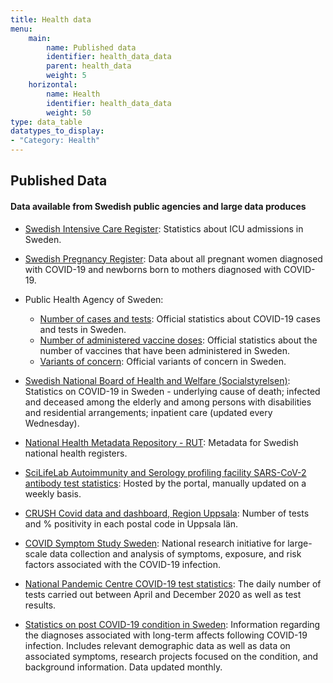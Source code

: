 ```yaml
---
title: Health data
menu:
    main:
        name: Published data
        identifier: health_data_data
        parent: health_data
        weight: 5
    horizontal:
        name: Health
        identifier: health_data_data
        weight: 50
type: data_table
datatypes_to_display:
- "Category: Health"
---
```


## Published Data

#### Data available from Swedish public agencies and large data produces

* [Swedish Intensive Care Register](https://www.icuregswe.org/data--resultat/covid-19-i-svensk-intensivvard/): Statistics about ICU admissions in Sweden.

* [Swedish Pregnancy Register](https://www.medscinet.com/gr/default.aspx): Data about all pregnant women diagnosed with COVID-19 and newborns born to mothers diagnosed with COVID-19.

* Public Health Agency of Sweden:
    * [Number of cases and tests](https://www.folkhalsomyndigheten.se/smittskydd-beredskap/utbrott/aktuella-utbrott/covid-19/bekraftade-fall-i-sverige/): Official statistics about COVID-19 cases and tests in Sweden.
    * [Number of administered vaccine doses](https://www.folkhalsomyndigheten.se/smittskydd-beredskap/utbrott/aktuella-utbrott/covid-19/vaccination-mot-covid-19/statistik/statistik-over-registrerade-vaccinationer-covid-19/): Official statistics about the number of vaccines that have been administered in Sweden.
    * [Variants of concern](https://www.folkhalsomyndigheten.se/smittskydd-beredskap/utbrott/aktuella-utbrott/covid-19/statistik-och-analyser/sars-cov-2-virusvarianter-av-sarskild-betydelse): Official variants of concern in Sweden.

* [Swedish National Board of Health and Welfare (Socialstyrelsen)](https://www.socialstyrelsen.se/statistik-och-data/statistik/statistik-om-covid-19/): Statistics on COVID-19 in Sweden - underlying cause of death; infected and deceased among the elderly and among persons with disabilities and residential arrangements; inpatient care (updated every Wednesday).

* [National Health Metadata Repository - RUT](../rut): Metadata for Swedish national health registers.

* [SciLifeLab Autoimmunity and Serology profiling facility SARS-CoV-2 antibody test statistics](../serology-statistics): Hosted by the portal, manually updated on a weekly basis.

* [CRUSH Covid data and dashboard, Region Uppsala](../crush_covid): Number of tests and % positivity in each postal code in Uppsala län.

* [COVID Symptom Study Sweden](../symptom_study_sweden): National research initiative for large-scale data collection and analysis of symptoms, exposure, and risk factors associated with the COVID-19 infection.

* [National Pandemic Centre COVID-19 test statistics](../npc-statistics): The daily number of tests carried out between April and December 2020 as well as test results.

* [Statistics on post COVID-19 condition in Sweden](../post_covid): Information regarding the diagnoses associated with long-term affects following COVID-19 infection. Includes relevant demographic data as well as data on associated symptoms, research projects focused on the condition, and background information. Data updated monthly.
